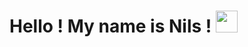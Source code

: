 # Hello ! My name is Nils ! <img src="https://onlinegiftools.com/images/examples-onlinegiftools/fire-flames-transparent.gif" width="35px">
